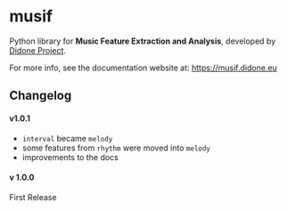 # musif

Python library for **Music Feature Extraction and Analysis**, developed by [Didone Project](https://didone.eu/). 

For more info, see the documentation website at: https://musif.didone.eu

## Changelog

#### v1.0.1
* `interval` became `melody`
* some features from `rhythm` were moved into `melody`
* improvements to the docs

#### v 1.0.0
First Release
